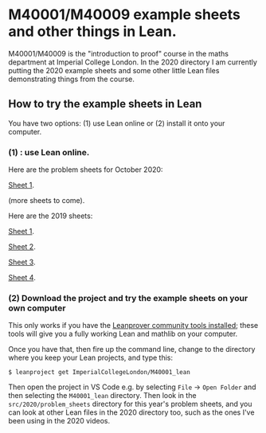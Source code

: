 # M40001/M40009 example sheets and other things in Lean.

M40001/M40009 is the "introduction to proof" course in the maths department at Imperial College London. In the 2020 directory I am currently putting the 2020 example sheets and some other little Lean files demonstrating things from the course.

## How to try the example sheets in Lean

You have two options: (1) use Lean online or (2) install it onto your computer.

### (1) : use Lean online.

Here are the problem sheets for October 2020:

[Sheet 1](https://leanprover-community.github.io/lean-web-editor/#url=https%3A%2F%2Fraw.githubusercontent.com%2FImperialCollegeLondon%2FM40001_lean%2Fmaster%2Fsrc%2F2020%2Fproblem_sheets%2Fsheet1.lean).

(more sheets to come).

Here are the 2019 sheets:

[Sheet 1](https://leanprover-community.github.io/lean-web-editor/#url=https%3A%2F%2Fraw.githubusercontent.com%2FImperialCollegeLondon%2FM40001_lean%2Fmaster%2Fsrc%2F2019%2Fquestions%2Fsheet1.lean).

[Sheet 2](https://leanprover-community.github.io/lean-web-editor/#url=https%3A%2F%2Fraw.githubusercontent.com%2FImperialCollegeLondon%2FM40001_lean%2Fmaster%2Fsrc%2F2019%2Fquestions%2Fsheet2.lean).

[Sheet 3](https://leanprover-community.github.io/lean-web-editor/#url=https%3A%2F%2Fraw.githubusercontent.com%2FImperialCollegeLondon%2FM40001_lean%2Fmaster%2Fsrc%2F2019%2Fquestions%2Fsheet3.lean).

[Sheet 4](https://leanprover-community.github.io/lean-web-editor/#url=https%3A%2F%2Fraw.githubusercontent.com%2FImperialCollegeLondon%2FM40001_lean%2Fmaster%2Fsrc%2F2019%2Fquestions%2Fsheet4.lean).

### (2) Download the project and try the example sheets on your own computer

This only works if you have the [Leanprover community tools installed](https://leanprover-community.github.io/get_started.html); these tools will give you a fully working Lean and mathlib on your computer.

Once you have that, then fire up the command line, change to the directory where you keep your Lean projects, and type this:

```
$ leanproject get ImperialCollegeLondon/M40001_lean
```

Then open the project in VS Code e.g. by selecting `File` -> `Open Folder` and then selecting the `M40001_lean` directory. Then look in the `src/2020/problem_sheets` directory for this year's problem sheets, and you can look at other Lean files in the 2020 directory too, such as the ones I've been using in the 2020 videos.
